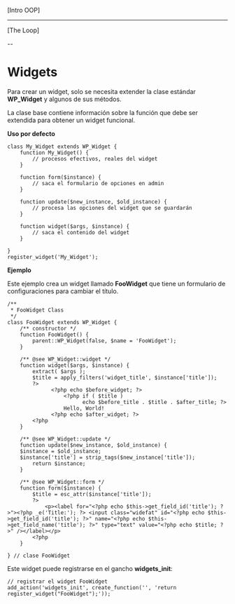[Intro OOP]

---

[The Loop]

--

# Widgets

Para crear un widget, solo se necesita extender la clase estándar **WP_Widget** y algunos de sus métodos.

La clase base contiene información sobre la función que debe ser extendida para obtener un widget funcional.

**Uso por defecto**

```
class My_Widget extends WP_Widget {
	function My_Widget() {
		// procesos efectivos, reales del widget
	}

	function form($instance) {
		// saca el formulario de opciones en admin
	}

	function update($new_instance, $old_instance) {
		// procesa las opciones del widget que se guardarán
	}

	function widget($args, $instance) {
		// saca el contenido del widget
	}

}
register_widget('My_Widget');
```

**Ejemplo**

Este ejemplo crea un widget llamado **FooWidget** que tiene un formulario de configuraciones para cambiar el título.

```
/**
 * FooWidget Class
 */
class FooWidget extends WP_Widget {
    /** constructor */
    function FooWidget() {
        parent::WP_Widget(false, $name = 'FooWidget');	
    }

    /** @see WP_Widget::widget */
    function widget($args, $instance) {		
        extract( $args );
        $title = apply_filters('widget_title', $instance['title']);
        ?>
              <?php echo $before_widget; ?>
                  <?php if ( $title )
                        echo $before_title . $title . $after_title; ?>
                  Hello, World!
              <?php echo $after_widget; ?>
        <?php
    }

    /** @see WP_Widget::update */
    function update($new_instance, $old_instance) {				
	$instance = $old_instance;
	$instance['title'] = strip_tags($new_instance['title']);
        return $instance;
    }

    /** @see WP_Widget::form */
    function form($instance) {				
        $title = esc_attr($instance['title']);
        ?>
            <p><label for="<?php echo $this->get_field_id('title'); ?>"><?php _e('Title:'); ?> <input class="widefat" id="<?php echo $this->get_field_id('title'); ?>" name="<?php echo $this->get_field_name('title'); ?>" type="text" value="<?php echo $title; ?>" /></label></p>
        <?php 
    }

} // clase FooWidget
```

Este widget puede registrarse en el gancho **widgets_init**:

```
// registrar el widget FooWidget
add_action('widgets_init', create_function('', 'return register_widget("FooWidget");'));
```
